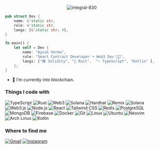 <p align="center">
  <img src="https://komarev.com/ghpvc/?username=integral-830&label=Profile%20views&color=0e75b6&style=flat" alt="integral-830" style="display: inline-block;"/>
</p>


```rust
pub struct Dev {
    name: &'static str,
    role: &'static str,
    langs: [&'static str; 4],
}

fn main() {
    let self = Dev {
        name: "Aysuh Verma",
        role: "Smart Contract Developer + Web3 Dev 👩‍💻",
        langs: ["🟦 Solidity", "🦀 Rust",  "⚡ TypeScript", "Kotlin" ],
    };
}
```

- 🔗 I’m currently into blockchain.

### Things I code with

![TypeScript](https://img.shields.io/badge/-TypeScript-3178c6?style=flat-square&logo=typescript&logoColor=white)
![Rust](https://img.shields.io/badge/-Rust-000000?style=flat-square&logo=rust&logoColor=white)
![Web3](https://img.shields.io/badge/-Web3-3C3C3D?style=flat-square&logo=web3dotjs&logoColor=white)
![Solana](https://img.shields.io/badge/Solana-9945FF?logo=solana&logoColor=fff)
![Hardhat](https://img.shields.io/badge/-Hardhat-F9DC3E?style=flat-square&logo=hardhat&logoColor=black)
![Remix](https://img.shields.io/badge/-Remix-282C34?style=flat-square&logo=remix&logoColor=white)
![Solana](https://img.shields.io/badge/-Solana-00FFA3?style=flat-square&logo=solana&logoColor=black)
![Web3.js](https://img.shields.io/badge/-Web3.js-3C3C3D?style=flat-square&logo=ethereum&logoColor=white)
![Node.js](https://img.shields.io/badge/-Node.js-339933?style=flat-square&logo=node.js&logoColor=white)
![React](https://img.shields.io/badge/-React-61dafb?style=flat-square&logo=react&logoColor=black)
![Tailwind CSS](https://img.shields.io/badge/-Tailwind%20CSS-06b6d4?style=flat-square&logo=tailwind-css&logoColor=white)
![Redis](https://img.shields.io/badge/Redis-%23DD0031.svg?logo=redis&logoColor=white)
![PostgreSQL](https://img.shields.io/badge/-PostgreSQL-336791?style=flat-square&logo=postgresql&logoColor=white)
![MongoDB](https://img.shields.io/badge/-MongoDB-47A248?style=flat-square&logo=mongodb&logoColor=white)
![Firebase](https://img.shields.io/badge/-Firebase-FFCA28?style=flat-square&logo=firebase&logoColor=black)
![Docker](https://img.shields.io/badge/-Docker-2496ED?style=flat-square&logo=docker&logoColor=white)
![Git](https://img.shields.io/badge/-Git-F05032?style=flat-square&logo=git&logoColor=white)
![Linux](https://img.shields.io/badge/-Linux-FCC624?style=flat-square&logo=linux&logoColor=black)
![Ubuntu](https://img.shields.io/badge/-Ubuntu-E95420?style=flat-square&logo=ubuntu&logoColor=white)
![Neovim](https://img.shields.io/badge/Neovim-57A143?logo=neovim&logoColor=fff)
![Arch Linux](https://img.shields.io/badge/Arch%20Linux-1793D1?logo=arch-linux&logoColor=fff)
![Kotlin](https://img.shields.io/badge/Kotlin-%237F52FF.svg?logo=kotlin&logoColor=white)

### Where to find me

[![Gmail](https://img.shields.io/badge/-Gmail-D14836?style=flat-square&logo=gmail&logoColor=white)](mailto:andy.ayushverma@gmail.com)
[![Instagram](https://img.shields.io/badge/-Instagram-E4405F?style=flat-square&logo=instagram&logoColor=white)](https://instagram.com/_integral_30)
